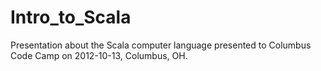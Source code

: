 Intro_to_Scala
==============

Presentation about the Scala computer language presented to Columbus Code Camp on 2012-10-13, Columbus, OH.